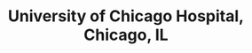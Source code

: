 ---
title: "University of Chicago Hospital, Chicago, IL"
project_id: 
conference_id: ""
presenters:
   - peter_bandettini
summary: "University of Chicago Hospital, Chicago, IL"
file: /assets/presentations/
filename: 
layout: presentation
---